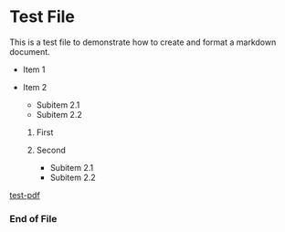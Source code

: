 # Test File

This is a test file to demonstrate how to create and format a markdown document.

- Item 1

- Item 2
  - Subitem 2.1
  - Subitem 2.2


  1. First

    2. Second
         - Subitem 2.1
         - Subitem 2.2

[test-pdf](./PDF_files/test.pdf)

### End of File

